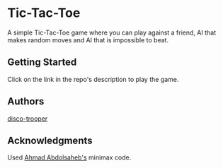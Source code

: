 # Tic-Tac-Toe

A simple Tic-Tac-Toe game where you can play against a friend, AI that makes random moves and AI that is impossible to beat.

## Getting Started

Click on the link in the repo's description to play the game.

## Authors

[disco-trooper](https://github.com/disco-trooper)

## Acknowledgments

Used [Ahmad Abdolsaheb's](https://github.com/ahmadabdolsaheb) minimax code.

